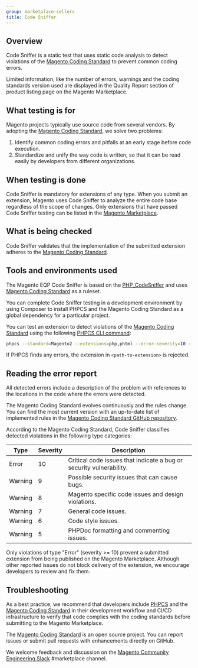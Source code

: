 ```yaml
---
group: marketplace-sellers
title: Code Sniffer
---
```


## Overview

Code Sniffer is a static test that uses static code analysis to detect violations of the [Magento Coding Standard](https://github.com/magento/magento-coding-standard/) to prevent common coding errors.

Limited information, like the number of errors, warnings and the coding standards version used are displayed in the Quality Report section of product listing page on the Magento Marketplace.

## What testing is for

Magento projects typically use source code from several vendors. By adopting the [Magento Coding Standard](https://github.com/magento/magento-coding-standard), we solve two problems:

1. Identify common coding errors and pitfalls at an early stage before code execution.
1. Standardize and unify the way code is written, so that it can  be read easily by developers from different organizations.

## When testing is done

Code Sniffer is mandatory for extensions of any type. When you submit an extension, Magento uses Code Sniffer to analyze the entire code base regardless of the scope of changes. Only extensions that have passed Code Sniffer testing can be listed in the [Magento Marketplace](https://marketplace.magento.com/).

## What is being checked

Code Sniffer validates that the implementation of the submitted extension adheres to the [Magento Coding Standard](https://github.com/magento/magento-coding-standard/).

## Tools and environments used

The Magento EQP Code Sniffer is based on the [PHP_CodeSniffer](https://github.com/squizlabs/PHP_CodeSniffer) and uses [Magento Coding Standard](https://github.com/magento/magento-coding-standard/) as a ruleset.

You can complete Code Sniffer testing in a development environment by using Composer to install PHPCS and the Magento Coding Standard as a global dependency for a particular project.

You can test an extension to detect violations of the [Magento Coding Standard](https://github.com/magento/magento-coding-standard/) using the following [PHPCS CLI command](https://github.com/squizlabs/PHP_CodeSniffer/blob/master/bin/phpcs):

```bash
phpcs --standard=Magento2 --extensions=php,phtml --error-severity=10 --ignore-annotations --report=json --report-file=report.json <path-to-extension>
```
If PHPCS finds any errors, the extension in `<path-to-extension>`  is rejected.

## Reading the error report

All detected errors include a description of the problem with references to the locations in the code where the errors were detected.

The Magento Coding Standard evolves continuously and the rules change. You can find the most current version with an up-to-date list of implemented rules in the [Magento Coding Standard GitHub repository](https://github.com/magento/magento-coding-standard/blob/develop/Magento2/ruleset.xml).

According to the Magento Coding Standard, Code Sniffer classifies detected violations in the following type categories:

| Type | Severity | Description |
|------|----------|-------------|
| Error | 10 | Critical code issues that indicate a bug or security vulnerability. |
| Warning | 9 | Possible security issues that can cause bugs. |
| Warning | 8 | Magento specific code issues and design violations. |
| Warning | 7 | General code issues. |
| Warning | 6 | Code style issues. |
| Warning | 5 | PHPDoc formatting and commenting issues. |

Only violations of type "Error" (severity >= 10) prevent a submitted extension from being published on the Magento Marketplace. Although other reported issues do not block delivery of the extension, we encourage developers to review and fix them.

## Troubleshooting

As a best practice, we recommend that developers include [PHPCS](https://github.com/squizlabs/PHP_CodeSniffer) and the [Magento Coding Standard](https://github.com/magento/magento-coding-standard/) in their development workflow and CI/CD infrastructure to verify that code complies with the coding standards before submitting to the Magento Marketplace.

The [Magento Coding Standard](https://github.com/magento/magento-coding-standard/) is an open source project. You can report issues or submit pull requests with enhancements directly on GitHub.

We welcome feedback and discussion on the [Magento Community Engineering Slack](https://magentocommeng.slack.com/archives/C7SL5CGDN) #marketplace channel.

